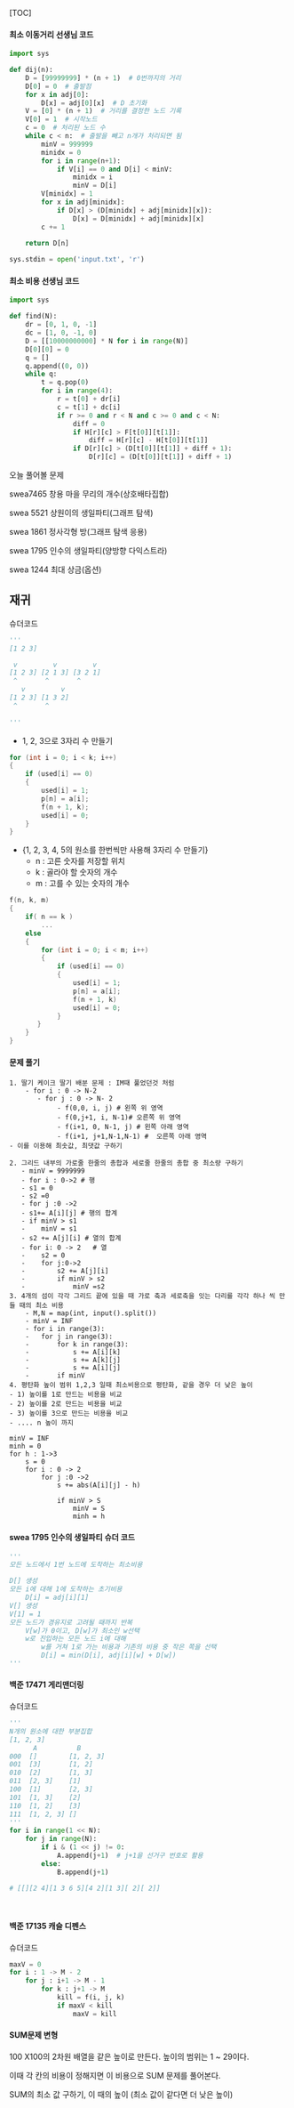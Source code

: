 [TOC]



#### 최소 이동거리 선생님 코드

```python
import sys

def dij(n):
    D = [99999999] * (n + 1)  # 0번까지의 거리
    D[0] = 0  # 출발점
    for x in adj[0]:
        D[x] = adj[0][x]  # D 초기화
    V = [0] * (n + 1)  # 거리를 결정한 노드 기록
    V[0] = 1  # 시작노드
    c = 0  # 처리된 노드 수
    while c < n:  # 출발을 빼고 n개가 처리되면 됨
        minV = 999999
        minidx = 0
        for i in range(n+1):
            if V[i] == 0 and D[i] < minV:
                minidx = i
                minV = D[i]
        V[minidx] = 1
        for x in adj[minidx]:
            if D[x] > (D[minidx] + adj[minidx][x]):
                D[x] = D[minidx] + adj[minidx][x]
        c += 1
        
    return D[n]

sys.stdin = open('input.txt', 'r')

```



#### 최소 비용 선생님 코드

```python
import sys

def find(N):
    dr = [0, 1, 0, -1]
    dc = [1, 0, -1, 0]
    D = [[10000000000] * N for i in range(N)]
    D[0][0] = 0
    q = []
    q.append((0, 0))
    while q:
        t = q.pop(0)
        for i in range(4):
            r = t[0] + dr[i]
            c = t[1] + dc[i]
            if r >= 0 and r < N and c >= 0 and c < N:
                diff = 0
                if H[r][c] > F[t[0]][t[1]]:
                    diff = H[r][c] - H[t[0]][t[1]]
                if D[r][c] > (D[t[0]][t[1]] + diff + 1):
                    D[r][c] = (D[t[0]][t[1]] + diff + 1)    
```

오늘 풀어볼 문제

swea7465 창용 마을 무리의 개수(상호배타집합)

swea 5521  상원이의 생일파티(그래프 탐색)

swea 1861 정사각형 방(그래프 탐색 응용)

swea 1795 인수의 생일파티(양방향 다익스트라)

swea 1244 최대 상금(옵션)



## 재귀

슈더코드

```python
'''
[1 2 3]

 v         v         v 
[1 2 3] [2 1 3] [3 2 1]
 ^       ^       ^
   v         v	
[1 2 3] [1 3 2]
 ^       ^
 
'''
```

- 1, 2, 3으로 3자리 수 만들기

```c
for (int i = 0; i < k; i++)
{
    if (used[i] == 0)
    {
        used[i] = 1;
        p[n] = a[i];
        f(n + 1, k);
        used[i] = 0;
    }
}
```

- {1, 2, 3, 4, 5의 원소를 한번씩만 사용해 3자리 수 만들기}
  - n : 고른 숫자를 저장할 위치
  - k : 골라야 할 숫자의 개수
  - m : 고를 수 있는 숫자의 개수

```c
f(n, k, m)
{
    if( n == k )
        ...
    else
    {
        for (int i = 0; i < m; i++)
        {
            if (used[i] == 0)
            {
                used[i] = 1;
                p[n] = a[i];
                f(n + 1, k)
                used[i] = 0;
            }
       }
    }
}
```



#### 문제 풀기

```
1. 딸기 케이크 딸기 배분 문제 : IM때 풀었던것 처럼
    - for i : 0 -> N-2
       - for j : 0 -> N- 2
            - f(0,0, i, j) # 왼쪽 위 영역
            - f(0,j+1, i, N-1)# 오른쪽 위 영역
            - f(i+1, 0, N-1, j) # 왼쪽 아래 영역
            - f(i+1, j+1,N-1,N-1) #  오른쪽 아래 영역
- 이를 이용해 최솟값, 최댓값 구하기

2. 그리드 내부의 가로줄 한줄의 총합과 세로줄 한줄의 총합 중 최소량 구하기
   - minV = 9999999
   - for i : 0->2 # 행
   - s1 = 0
   - s2 =0
   - for j :0 ->2
   - s1+= A[i][j] # 행의 합계
   - if minV > s1
   -    minV = s1
   - s2 += A[j][i] # 열의 합계
   - for i: 0 -> 2   # 열
   -    s2 = 0
   -    for j:0->2
   -        s2 += A[j][i]
   -        if minV > s2
   -            minV =s2
3. 4개의 섬이 각각 그리드 끝에 있을 때 가로 축과 세로축을 잇는 다리를 각각 하나 씩 만들 때의 최소 비용
    - M,N = map(int, input().split())
    - minV = INF
    - for i in range(3):
    -   for j in range(3):
    -       for k in range(3):
    -           s += A[i][k]
    -           s += A[k][j]
    -           s += A[i][j]
    -       if minV
4. 평탄화 높이 범위 1,2,3 일때 최소비용으로 평탄화, 같을 경우 더 낮은 높이
- 1) 높이를 1로 만드는 비용을 비교
- 2) 높이를 2로 만드는 비용을 비교
- 3) 높이를 3으로 만드는 비용을 비교
- .... n 높이 까지

minV = INF
minh = 0
for h : 1->3
    s = 0
    for i : 0 -> 2
        for j :0 ->2
            s += abs(A[i][j] - h)
            
            if minV > S
                minV = S
                minh = h
```



#### swea 1795 인수의 생일파티 슈더 코드

```python
'''
모든 노드에서 1번 노드에 도착하는 최소비용

D[] 생성
모든 i에 대해 1에 도착하는 초기비용
	D[i] = adj[i][1]
V[] 생성
V[1] = 1
모든 노드가 경유지로 고려될 때까지 반복
	V[w]가 0이고, D[w]가 최소인 w선택
	w로 진입하는 모든 노드 i에 대해
		w를 거쳐 1로 가는 비용과 기존의 비용 중 작은 쪽을 선택
		D[i] = min(D[i], adj[i][w] + D[w])
'''
```



#### 백준 17471 게리맨더링

슈더코드

```python
'''
N개의 원소에 대한 부분집합
[1, 2, 3]
      A          B
000  []        [1, 2, 3]
001  [3]       [1, 2]
010  [2]       [1, 3]
011  [2, 3]    [1]
100  [1]       [2, 3]
101  [1, 3]    [2]
110  [1, 2]    [3]
111  [1, 2, 3] []
'''
for i in range(1 << N):
    for j in range(N):
        if i & (1 << j) != 0:
            A.append(j+1)  # j+1을 선거구 번호로 활용 
        else:
            B.append(j+1)

# [[][2 4][1 3 6 5][4 2][1 3][ 2][ 2]]
            
            


```

#### 백준 17135 캐슬 디펜스

슈더코드

```python
maxV = 0
for i : 1 -> M - 2
    for j : i+1 -> M - 1
        for k : j+1 -> M
            kill = f(i, j, k)
            if maxV < kill
            	maxV = kill
```



#### SUM문제 변형

100 X100의 2차원 배열을 같은 높이로 만든다. 높이의 범위는 1 ~ 29이다.

이때 각 칸의 비용이 정해지면 이 비용으로 SUM 문제를 풀어본다.

SUM의 최소 값 구하기, 이 때의 높이 (최소 값이 같다면 더 낮은 높이)











